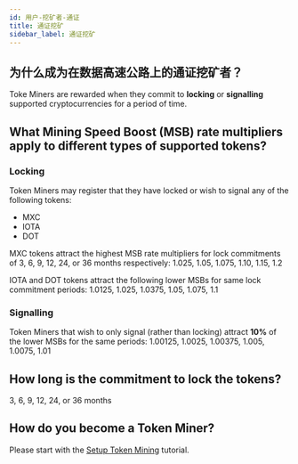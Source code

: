 ```yaml
---
id: 用户-挖矿者-通证
title: 通证挖矿
sidebar_label: 通证挖矿
---
```


## 为什么成为在数据高速公路上的通证挖矿者？

Toke Miners are rewarded when they commit to **locking** or **signalling** supported cryptocurrencies for a period of time.

## What Mining Speed Boost (MSB) rate multipliers apply to different types of supported tokens?

### Locking

Token Miners may register that they have locked or wish to signal any of the following tokens:
* MXC
* IOTA
* DOT

MXC tokens attract the highest MSB rate multipliers for lock commitments of 3, 6, 9, 12, 24, or 36 months respectively: 1.025, 1.05, 1.075, 1.10, 1.15, 1.2

IOTA and DOT tokens attract the following lower MSBs for same lock commitment periods: 1.0125, 1.025, 1.0375, 1.05, 1.075, 1.1

### Signalling

Token Miners that wish to only signal (rather than locking) attract **10%** of the lower MSBs for the same periods: 1.00125, 1.0025, 1.00375, 1.005, 1.0075, 1.01

## How long is the commitment to lock the tokens?

3, 6, 9, 12, 24, or 36 months

## How do you become a Token Miner?

Please start with the <a href="../tutorials/tutorials-mining-token-setup" class="pretty-link pretty-link-colored">Setup Token Mining</a> tutorial.
